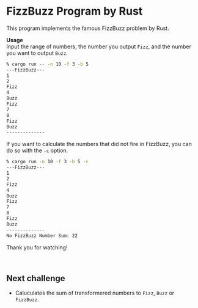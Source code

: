 # FizzBuzz Program by Rust

This program implements the famous FizzBuzz problem by Rust.

**Usage**  
Input the range of numbers,  the number you output `Fizz`, and the number you want to output `Buzz`.

```bash
% cargo run -- -n 10 -f 3 -b 5
---FizzBuzz---
1
2
Fizz
4
Buzz
Fizz
7
8
Fizz
Buzz
--------------
```

If you want to calculate the numbers that did not fire in FizzBuzz, you can do so with the `-c` option.

```bash
% cargo run -n 10 -f 3 -b 5 -c
---FizzBuzz---
1
2
Fizz
4
Buzz
Fizz
7
8
Fizz
Buzz
--------------
No FizzBuzz Number Sum: 22
```

Thank you for watching!  

<br>

## Next challenge
- Caluculates the sum of transformered numbers to `Fizz`, `Buzz` or `FizzBuzz`.
